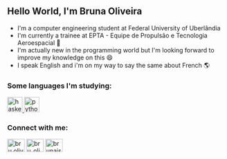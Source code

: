 <h2 align="left">Hello World, I'm Bruna Oliveira </h2>  

- I'm a computer engineering student at Federal University of Uberlândia
- I'm currently a trainee at EPTA - Equipe de Propulsão e Tecnologia Aeroespacial 🚀
- I'm actually new in the programming world but I'm looking forward to improve my knowledge on this 😄
- I speak English and i'm on my way to say the same about French 🌎

<h3 align="left">Some languages I'm studying:</h3>
<p align="left"> <a href="https://www.haskell.org/" target="_blank"> <img src="https://upload.wikimedia.org/wikipedia/commons/1/1c/Haskell-Logo.svg" alt="haskell" width="35" height="35"/> </a> <a href="https://www.python.org" target="_blank"> <img src="https://devicons.github.io/devicon/devicon.git/icons/python/python-original.svg" alt="python" width="35" height="35"/> </a> </p>

<h3 align="left">Connect with me:</h3>  
<p align="left"> 
<a href="https://fb.com/bru.oliveira2002" target="blank"><img align="center" src="https://cdn.jsdelivr.net/npm/simple-icons@3.0.1/icons/facebook.svg" alt="bru.oliveira2002" height="30" width="40" /></a>  
<a href="https://instagram.com/bru_oliveirax" target="blank"><img align="center" src="https://cdn.jsdelivr.net/npm/simple-icons@3.0.1/icons/instagram.svg" alt="bru_oliveirax" height="30" width="40" /></a>  
<a href="mailto:brunaisaboliveira@hotmail.com" target="blank"><img align="center" src="https://cdn.jsdelivr.net/npm/simple-icons@v3/icons/microsoftoutlook.svg" alt="brunaisaboliveira@hotmail.com" height="30" width="40" /></a>
<p align="left"> 
